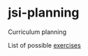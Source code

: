 # jsi-planning
Curriculum planning

List of possible [exercises](https://github.com/portlandcodeschool/jsi-planning/blob/master/exercises.md)
